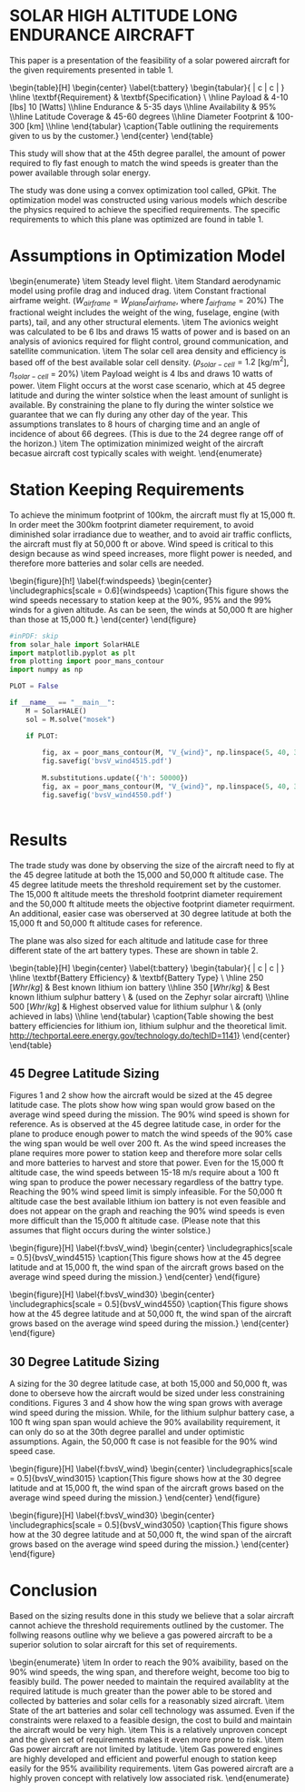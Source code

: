 # SOLAR HIGH ALTITUDE LONG ENDURANCE AIRCRAFT

This paper is a presentation of the feasibility of a solar powered aircraft for the given requirements presented in table 1. 

\begin{table}[H]
\begin{center}
\label{t:battery}
\begin{tabular}{ | c |  c | }
    \hline
    \textbf{Requirement} & \textbf{Specification} \\ \hline
    Payload & 4-10 [lbs] 10 [Watts] \\\hline
    Endurance & 5-35 days \\\hline
    Availability & 95\% \\\hline
    Latitude Coverage & 45-60 degrees \\\hline
    Diameter Footprint & 100-300 [km] \\\hline
\end{tabular}
\caption{Table outlining the requirements given to us by the customer.}
\end{center}
\end{table}

This study will show that at the 45th degree parallel, the amount of power required to fly fast enough to match the wind speeds is greater than the power available through solar energy.

The study was done using a convex optimization tool called, GPkit.  The optimization model was constructed using various models which describe the physics required to achieve the specified requirements. The specific requirements to which this plane was optimized are found in table 1. 


# Assumptions in Optimization Model

\begin{enumerate}
    \item Steady level flight. 
    \item Standard aerodynamic model using profile drag and induced drag. 
    \item Constant fractional airframe weight. ($W_{airframe} = W_{plane}f_{airframe}$, where $f_{airframe} = 20\%$)  The fractional weight includes the weight of the wing, fuselage, engine (with parts), tail, and any other structural elements. 
    \item The avionics weight was calculated to be 6 lbs and draws 15 watts of power and is based on an analysis of avionics required for flight control, ground communication, and satellite communication.
    \item The solar cell area density and efficiency is based off of the best available solar cell density. ($\rho_{solar-cell} = 1.2$ [kg/m$^2$], $\eta_{solar-cell}$ = 20\%)
    \item Payload weight is 4 lbs and draws 10 watts of power. 
    \item Flight occurs at the worst case scenario, which at 45 degree latitude and during the winter solstice when the least amount of sunlight is available. By constraining the plane to fly during the winter solstice we guarantee that we can fly during any other day of the year.  This assumptions translates to 8 hours of charging time and an angle of incidence of about 66 degrees. (This is due to the 24 degree range off of the horizon.) 
    \item The optimization minimized weight of the aircraft becasue aircraft cost typically scales with weight.
\end{enumerate}

# Station Keeping Requirements

To achieve the minimum footprint of 100km, the aircraft must fly at 15,000 ft. In order meet the 300km footprint diameter requirement, to avoid diminished solar irradiance due to weather, and to avoid air traffic conflicts, the aircraft must fly at 50,000 ft or above.  Wind speed is critical to this design because as wind speed increases, more flight power is needed, and therefore more batteries and solar cells are needed. 

\begin{figure}[h!]
	\label{f:windspeeds}
	\begin{center}
	\includegraphics[scale = 0.6]{windspeeds}
	\caption{This figure shows the wind speeds necessary to station keep at the 90\%, 95\% and the 99\% winds for a given altitude.  As can be seen, the winds at 50,000 ft are higher than those at 15,000 ft.} 
	\end{center}
\end{figure}


```python
#inPDF: skip
from solar_hale import SolarHALE
import matplotlib.pyplot as plt
from plotting import poor_mans_contour
import numpy as np

PLOT = False

if __name__ == "__main__":
    M = SolarHALE()
    sol = M.solve("mosek")

    if PLOT:
    
        fig, ax = poor_mans_contour(M, "V_{wind}", np.linspace(5, 40, 30), "h_{batt}", [250,350, 500], "b", [0, 200])
        fig.savefig('bvsV_wind4515.pdf')
        
        M.substitutions.update({'h': 50000})
        fig, ax = poor_mans_contour(M, "V_{wind}", np.linspace(5, 40, 30), "h_{batt}", [250,350, 500], "b", [0, 200])
        fig.savefig('bvsV_wind4550.pdf')
        
```

# Results

The trade study was done by observing the size of the aircraft need to fly at the 45 degree latitude at both the 15,000 and 50,000 ft altitude case.  The 45 degree latitude meets the threshold requirement set by the customer.  The 15,000 ft altitude meets the threshold footprint diameter requirement and the 50,000 ft altitude meets the objective footprint diameter requirment.  An additional, easier case was oberserved at 30 degree latitude at both the 15,000 ft and 50,000 ft altitude cases for reference. 

The plane was also sized for each altitude and latitude case for three different state of the art battery types.  These are shown in table 2. 

\begin{table}[H]
\begin{center}
\label{t:battery}
\begin{tabular}{ | c |  c | }
    \hline
    \textbf{Battery Efficiency} & \textbf{Battery Type} \\ \hline
    250 $[Whr/kg]$ & Best known lithium ion battery \\\hline
    350 $[Whr/kg]$ & Best known lithium sulphur battery \\
    & (used on the Zephyr solar aircraft) \\\hline
    500 $[Whr/kg]$ & Highest observed value for lithium sulphur \\
    & (only achieved in labs) \\\hline
\end{tabular}
\caption{Table showing the best battery efficiencies for lithium ion, lithium sulphur and the theoretical limit. http://techportal.eere.energy.gov/technology.do/techID=1141}
\end{center}
\end{table}

## 45 Degree Latitude Sizing 

Figures 1 and 2 show how the aircraft would be sized at the 45 degree latitude case.  The plots show how wing span would grow based on the average wind speed during the mission.  The 90% wind speed is shown for reference.  As is observed at the 45 degree latitude case, in order for the plane to produce enough power to match the wind speeds of the 90% case the wing span would be well over 200 ft.  As the wind speed increases the plane requires more power to station keep and therefore more solar cells and more batteries to harvest and store that power.  Even for the 15,000 ft altitude case, the wind speeds between 15-18 m/s require about a 100 ft wing span to produce the power necessary regardless of the battry type.  Reaching the 90% wind speed limit is simply infeasible.  For the 50,000 ft altitude case the best available lithium ion battery is not even feasible and does not appear on the graph and reaching the 90% wind speeds is even more difficult than the 15,000 ft altitude case. (Please note that this assumes that flight occurs during the winter solstice.)

\begin{figure}[H]
	\label{f:bvsV_wind}
	\begin{center}
	\includegraphics[scale = 0.5]{bvsV_wind4515}
	\caption{This figure shows how at the 45 degree latitude and at 15,000 ft, the wind span of the aircraft grows based on the average wind speed during the mission.}
	\end{center}
\end{figure}

\begin{figure}[H]
	\label{f:bvsV_wind30}
	\begin{center}
	\includegraphics[scale = 0.5]{bvsV_wind4550}
	\caption{This figure shows how at the 45 degree latitude and at 50,000 ft, the wind span of the aircraft grows based on the average wind speed during the mission.}
	\end{center}
\end{figure}

## 30 Degree Latitude Sizing 

A sizing for the 30 degree latitude case, at both 15,000 and 50,000 ft, was done to oberseve how the aircraft would be sized under less constraining conditions.  Figures 3 and 4 show how the wing span grows with average wind speed during the mission.  While, for the lithium sulphur battery case, a 100 ft wing span span would achieve the 90% availability requirement, it can only do so at the 30th degree parallel and under optimistic assumptions.  Again, the 50,000 ft case is not feasible for the 90% wind speed case. 

\begin{figure}[H]
	\label{f:bvsV_wind}
	\begin{center}
	\includegraphics[scale = 0.5]{bvsV_wind3015}
	\caption{This figure shows how at the 30 degree latitude and at 15,000 ft, the wind span of the aircraft grows based on the average wind speed during the mission.}
	\end{center}
\end{figure}

\begin{figure}[H]
	\label{f:bvsV_wind30}
	\begin{center}
	\includegraphics[scale = 0.5]{bvsV_wind3050}
	\caption{This figure shows how at the 30 degree latitude and at 50,000 ft, the wind span of the aircraft grows based on the average wind speed during the mission.}
	\end{center}
\end{figure}

# Conclusion

Based on the sizing results done in this study we believe that a solar aircraft cannot achieve the threshold requirements outlined by the customer.  The follwing reasons outline why we believe a gas powered aircraft to be a superior solution to solar aircraft for this set of requirements. 

\begin{enumerate}
    \item In order to reach the 90\% avaibility, based on the 90\% wind speeds, the wing span, and therefore weight, become too big to feasibly build.  The power needed to maintain the required availablity at the required latitude is much greater than the power able to be stored and collected by batteries and solar cells for a reasonably sized aircraft. 
    \item State of the art batteries and solar cell technology was assumed.  Even if the constraints were relaxed to a feasible design, the cost to build and maintain the aircraft would be very high. 
    \item This is a relatively unproven concept and the given set of requirements makes it even more prone to risk. 
    \item Gas power aircraft are not limited by latitude. 
    \item Gas powered engines are highly developed and efficient and powerful enough to station keep easily for the 95\% availibility requirements. 
    \item Gas powered aircraft are a highly proven concept with relatively low associated risk. 
\end{enumerate}

